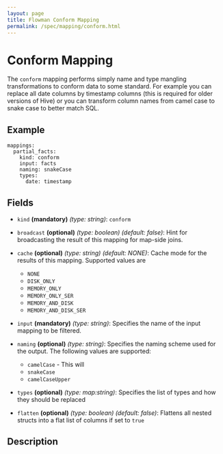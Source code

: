 ```yaml
---
layout: page
title: Flowman Conform Mapping
permalink: /spec/mapping/conform.html
---
```

# Conform Mapping
The `conform` mapping performs simply name and type mangling transformations to conform data to some standard. For
example you can replace all date columns by timestamp columns (this is required for older versions of Hive) or
you can transform column names from camel case to snake case to better match SQL.

## Example
```
mappings:
  partial_facts:
    kind: conform
    input: facts
    naming: snakeCase
    types:
      date: timestamp
```

## Fields
* `kind` **(mandatory)** *(type: string)*: `conform`

* `broadcast` **(optional)** *(type: boolean)* *(default: false)*: 
Hint for broadcasting the result of this mapping for map-side joins.

* `cache` **(optional)** *(type: string)* *(default: NONE)*:
Cache mode for the results of this mapping. Supported values are
  * `NONE`
  * `DISK_ONLY`
  * `MEMORY_ONLY`
  * `MEMORY_ONLY_SER`
  * `MEMORY_AND_DISK`
  * `MEMORY_AND_DISK_SER`

* `input` **(mandatory)** *(type: string)*:
Specifies the name of the input mapping to be filtered.

* `naming` **(optional)** *(type: string)*:
Specifies the naming scheme used for the output. The following values are supported:
  * `camelCase` - This will 
  * `snakeCase`
  * `camelCaseUpper`

* `types` **(optional)** *(type: map:string)*:
Specifies the list of types and how they should be replaced

* `flatten` **(optional)** *(type: boolean)* *(default: false)*:
Flattens all nested structs into a flat list of columns if set to `true`


## Description
